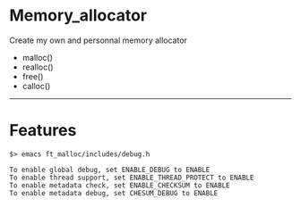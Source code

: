 # Memory_allocator
Create my own and personnal memory allocator
- malloc()
- realloc()
- free()
- calloc()

***

# Features
```console
$> emacs ft_malloc/includes/debug.h
```

```
To enable global debug, set ENABLE_DEBUG to ENABLE
To enable thread support, set ENABLE_THREAD_PROTECT to ENABLE
To enable metadata check, set ENABLE_CHECKSUM to ENABLE
To enable metadata debug, set CHESUM_DEBUG to ENABLE
```

